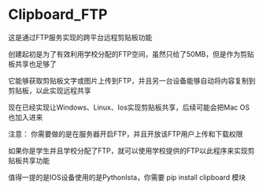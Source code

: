 # Clipboard_FTP 
这是通过FTP服务实现的跨平台远程剪贴板功能

创建起初是为了有效利用学校分配的FTP空间，虽然只给了50MB，但是作为剪贴板共享也足够了


它能够获取剪贴板文字或图片上传到FTP，并且另一台设备能够自动将内容复制到剪贴板，以此实现远程共享

现在已经实现让Windows、Linux、Ios实现剪贴板共享，后续可能会把Mac OS也加入进来


注意：
你需要做的是在服务器开启FTP，并且开放该FTP用户上传和下载权限

如果你是学生并且学校分配了FTP，就可以使用学校提供的FTP以此程序来实现剪贴板共享功能

值得一提的是IOS设备使用的是PythonIsta，你需要 pip install clipboard 模块